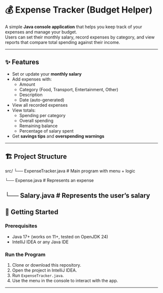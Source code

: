 # 💰 Expense Tracker (Budget Helper)

A simple **Java console application** that helps you keep track of your expenses and manage your budget.  
Users can set their monthly salary, record expenses by category, and view reports that compare total spending against their income.  

---

## ✨ Features
- Set or update your **monthly salary**  
- Add expenses with:
  - Amount  
  - Category (Food, Transport, Entertainment, Other)  
  - Description  
  - Date (auto-generated)  
- View all recorded expenses  
- View totals:
  - Spending per category  
  - Overall spending  
  - Remaining balance  
  - Percentage of salary spent  
- Get **savings tips** and **overspending warnings**
  
---
## 🏗 Project Structure
src/
└── ExpenseTracker.java # Main program with menu + logic

└── Expense.java # Represents an expense

└── Salary.java # Represents the user’s salary
---

## 🚀 Getting Started

### Prerequisites
- Java 17+ (works on 11+, tested on OpenJDK 24)  
- IntelliJ IDEA or any Java IDE  

### Run the Program
1. Clone or download this repository.  
2. Open the project in IntelliJ IDEA.  
3. Run `ExpenseTracker.java`.  
4. Use the menu in the console to interact with the app.  

---



